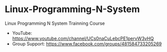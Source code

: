 # Linux-Programming-N-System
Linux Programming N System Trainning Course
- YouTube: https://www.youtube.com/channel/UCs0naCuLebcPE1pervW3vHQ
- Group Support: https://www.facebook.com/groups/481584733205269

